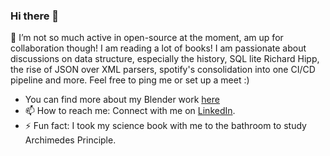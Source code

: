 ### Hi there 👋
🔭 I’m not so much active in open-source at the moment, am up for collaboration though! I am reading a lot of books! I am passionate about discussions on data structure, especially the history, SQL lite Richard Hipp, the rise of JSON over XML parsers, spotify's consolidation into one CI/CD pipeline and more. Feel free to ping me or set up a meet :) 

- You can find more about my Blender work [here](https://wiki.blender.org/wiki/User:HimanshiKalra/Report)
- 📫 How to reach me: Connect with me on [LinkedIn](https://www.linkedin.com/in/himanshi-kalra-306712171/).
- ⚡ Fun fact: I took my science book with me to the bathroom to study Archimedes Principle.


<!--
**calra123/calra123** is a ✨ _special_ ✨ repository because its `README.md` (this file) appears on your GitHub profile.

Here are some ideas to get you started:

- 🔭 I’m currently working on ...
- 🌱 I’m currently learning ...
- 👯 I’m looking to collaborate on ...
- 🤔 I’m looking for help with ...
- 💬 Ask me about ...
- 📫 How to reach me: ...
- 😄 Pronouns: ...
- ⚡ Fun fact: ...
-->
